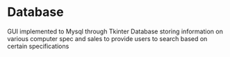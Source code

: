 # Database
GUI implemented to Mysql through Tkinter
Database storing information on various computer spec and sales to provide users to search based on certain specifications
